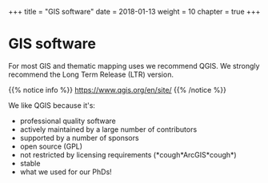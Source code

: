 +++
title = "GIS software"
date = 2018-01-13
weight = 10
chapter = true
+++

# GIS software

For most GIS and thematic mapping uses we recommend QGIS. We strongly recommend the Long Term Release (LTR) version.

{{% notice info %}}
https://www.qgis.org/en/site/
{{% /notice %}}

We like QGIS because it's:

- professional quality software
- actively maintained by a large number of contributors
- supported by a number of sponsors
- open source (GPL)
- not restricted by licensing requirements (\*cough\*ArcGIS\*cough\*)
- stable
- what we used for our PhDs!
